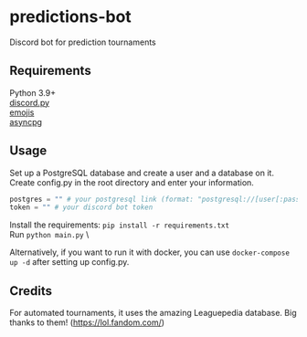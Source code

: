 # predictions-bot
Discord bot for prediction tournaments

## Requirements
Python 3.9+ \
[discord.py](https://pypi.org/project/discord.py/) \
[emojis](https://pypi.org/project/emojis/) \
[asyncpg](https://pypi.org/project/asyncpg//) 

## Usage
Set up a PostgreSQL database and create a user and a database on it. \
Create config.py in the root directory and enter your information.
```py
postgres = "" # your postgresql link (format: "postgresql://[user[:password]@][ip][:port][/dbname]")
token = "" # your discord bot token
```
Install the requirements: `pip install -r requirements.txt` \
Run `python main.py`  \

Alternatively, if you want to run it with docker, you can use `docker-compose up -d` after setting up config.py.

## Credits
For automated tournaments, it uses the amazing Leaguepedia database. Big thanks to them! (https://lol.fandom.com/)